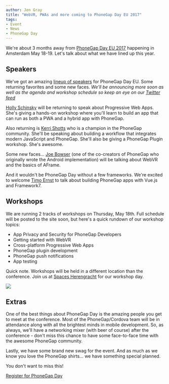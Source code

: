 ```yaml
---
author: Jen Gray
title: "WebVR, PWAs and more coming to PhoneGap Day EU 2017"
tags:
- Event
- News
- PhoneGap Day
---
```


We're about 3 months away from [PhoneGap Day EU 2017](http://pgday.phonegap.com/eu2017/) happening in Amsterdam May 18-19. Let's talk about what we have lined up this year.

## Speakers

We've got an amazing [lineup of speakers](http://pgday.phonegap.com/eu2017/) for PhoneGap Day EU. Some returning favorites and some new faces. *We'll be announcing more soon as well as the agenda and workshop schedule so keep an eye on our [Twitter feed](https://twitter.com/phonegap)*

[Holly Schinsky](http://pgday.phonegap.com/eu2017/speaker/hollyschinsky/) will be returning to speak about Progressive Web Apps. She's giving a hands-on workshop where you'll learn to build an app that can run as both a PWA and a hybrid app with PhoneGap.

Also returning is [Kerri Shotts](http://pgday.phonegap.com/eu2017/speaker/kerrishotts/) who is a champion in the PhoneGap community. She'll be speaking about building a workflow that integrates modern JavaScript and PhoneGap. She'll also be giving a PhoneGap Plugin workshop. She's awesome.

Some new faces... [Joe Bowser](http://pgday.phonegap.com/eu2017/speaker/joebowser/) (one of the co-creators of PhoneGap who originally wrote the Android implementation) will be talking about WebVR and the basics of AFrame.

And it wouldn't be PhoneGap Day without a few frameworks. We're excited to welcome [Timo Ernst](http://pgday.phonegap.com/eu2017/speaker/timoernst/) to talk about building PhoneGap apps with Vue.js and Framework7.

## Workshops

We are running 2 tracks of workshops on Thursday, May 18th. Full schedule will be posted to the site soon, but here's a quick rundown of our workshop topics:

- App Privacy and Security for PhoneGap Developers
- Getting started with WebVR
- Cross-platform Progressive Web Apps
- PhoneGap plugin development
- PhoneGap push notifications
- App testing

Quick note. Workshops will be held in a different location than the conference. Join us at [Spaces Herengracht](https://www.spacesworks.com/amsterdam/herengracht/) for our workshop day.

![](/blog/uploads/2017-02/spaces-herengracht.jpg)

## Extras

One of the best things about PhoneGap Day is the amazing people you get to meet at the conference. Most of the PhoneGap/Cordova team will be in attendance along with all the brightest minds in mobile development. So, as always, we'll have a networking mixer (with beer of course) after the conference - don't miss this chance to have some face-to-face time with the awesome PhoneGap community.

Lastly, we have some brand new swag for the event. And as much as we know you love the PhoneGap shirts... we have something special planned.

You don't want to miss this!

[Register for PhoneGap Day](http://pgday.phonegap.com/eu2017/)
